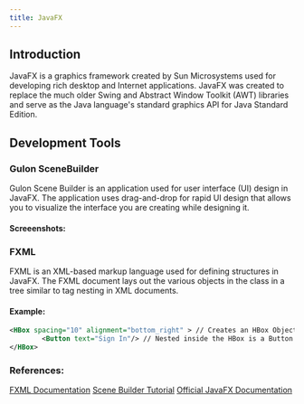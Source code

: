 ```yaml
---
title: JavaFX
---
```

## Introduction 
JavaFX is a graphics framework created by Sun Microsystems used for developing rich desktop and Internet applications. JavaFX was created to replace the much older Swing and Abstract Window Toolkit (AWT) libraries and serve as the Java language's standard graphics API for Java Standard Edition.

## Development Tools

### Gulon SceneBuilder
Gulon Scene Builder is an application used for user interface (UI) design in JavaFX. The application uses drag-and-drop for rapid UI design that allows you to visualize the interface you are creating while designing it.

#### Screeenshots:


### FXML
FXML is an XML-based markup language used for defining structures in JavaFX. The FXML document lays out the various objects in the class in a tree similar to tag nesting in XML documents.

#### Example:
```XML
<HBox spacing="10" alignment="bottom_right" > // Creates an HBox Object
        <Button text="Sign In"/> // Nested inside the HBox is a Button object with the text 'Sign In'
</HBox>
```

### References:
[FXML Documentation](https://docs.oracle.com/javase/8/javafx/api/javafx/fxml/doc-files/introduction_to_fxml.html)
[Scene Builder Tutorial](https://docs.oracle.com/javase/8/scene-builder-2/get-started-tutorial/overview.htm#JSBGS164)
[Official JavaFX Documentation](https://docs.oracle.com/javase/8/javase-clienttechnologies.htm)
